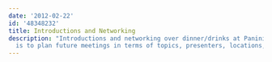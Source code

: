 ```yaml
---
date: '2012-02-22'
id: '48348232'
title: Introductions and Networking
description: "Introductions and networking over dinner/drinks at Panini's.\_ Goal
  is to plan future meetings in terms of topics, presenters, locations, etc. "
---
```

